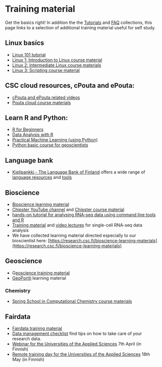 # Training material

Get the basics right! In addition the the [Tutorials](tutorials.md) 
and [FAQ](faq/index.md) collections, 
this page links to a selection of additional training material useful 
for self study.


## Linux basícs
*   [Linux 101 tutorial](tutorials/env-guide/overview/)
*   [Linux 1: Introduction to Linux course material](https://www.csc.fi/en/web/training/-/linux1_autumn2018)
*   [Linux 2: Intermediate Linux course materials](https://www.csc.fi/web/training/-/linux-2-november-2018)
*   [Linux 3: Scripting course material](https://www.csc.fi/web/training/-/linux3_spring_2019)

## CSC cloud resources, cPouta and ePouta:

*   [cPouta and ePouta related videos](..//cloud/pouta/pouta-videos/)
*   [Pouta cloud course materials](https://www.csc.fi/documents/200270/357683/Pouta-Lecture-2019.pdf/3b597d7d-422e-4357-952e-e59842e14b80)

## Learn R and Python:

*   [R for Beginners](https://github.com/csc-training/R-for-beginners)
*   [Data Analysis with R](https://github.com/csc-training/da-with-r)
*   [Practical Machine Learning (using Python)](https://e-learn.csc.fi/course/view.php?id=14)
*   [Python basic course for geoscientists](https://geo-python.github.io/site/)

## Language bank

*   [Kielipankki - The Language Bank of Finland](https://www.kielipankki.fi/language-bank/) offers a wide range of [language resources](https://www.kielipankki.fi/corpora/) and [tools](https://www.kielipankki.fi/tools/)

## Bioscience

*   [Bioscience learning material](https://research.csc.fi/bioscience-learning-materials)
*   [Chipster YouTube channel](https://www.youtube.com/channel/UCnL-Lx5gGlW01OkskZL7JEQ/playlists) and [Chipster course material](https://chipster.csc.fi/manual/courses.html)
*   [hands-on tutorial for analysing RNA-seq data using command line tools and R](https://research.csc.fi/rnaseq-tutorial)
*   [Training material](https://github.com/NBISweden/excelerate-scRNAseq) and [video lectures](https://www.youtube.com/playlist?list=PLjiXAZO27elC_xnk7gVNM85I2IQl5BEJN) for single-cell RNA-seq data analysis
*   We have collected learning material directed especially to our bioscientist here: [https://research.csc.fi/bioscience-learning-materials](https://research.csc.fi/bioscience-learning-materials)

## Geoscience

*   G[eoscience training material](https://research.csc.fi/gis-learning-materials)
*   [GeoPortti](http://www.geoportti.fi/skills-development/) learning material

### Chemistry

*   [Spring School in Computational Chemistry course materials](https://events.prace-ri.eu/e/CSC_Spring_School_2020)

## Fairdata

*   [Fairdata training material](https://www.fairdata.fi/en/training/materials/)
*   [Data management checklist](https://www.fairdata.fi/en/why-fairdata/data-management-checklist/) find tips on how to take care of your research data.
*   [Webinar for the Universities of the Applied Sciences](https://www.csc.fi/web/training/-/webinaari-datapalvelut-ammattikorkeakoulut) 7th April (in Finnish)
*   [Remote training day for the Universities of the Applied Sciences](https://www.csc.fi/web/training/-/csc-tki-toiminnan-tukena) 18th May (in Finnish)
